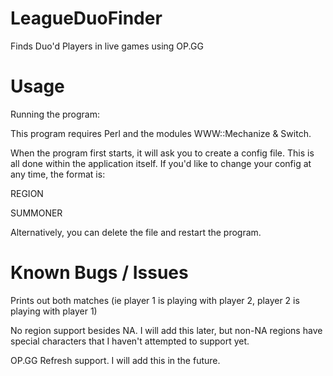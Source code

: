 # LeagueDuoFinder
Finds Duo'd Players in live games using OP.GG

# Usage
Running the program:

This program requires Perl and the modules WWW::Mechanize & Switch.

When the program first starts, it will ask you to create a config file. This is all done within the application itself. If you'd like to change your config at any time, the format is: 

REGION

SUMMONER

Alternatively, you can delete the file and restart the program.

# Known Bugs / Issues

Prints out both matches (ie player 1 is playing with player 2, player 2 is playing with player 1)

No region support besides NA. I will add this later, but non-NA regions have special characters that I haven't attempted to support yet.

OP.GG Refresh support. I will add this in the future.
